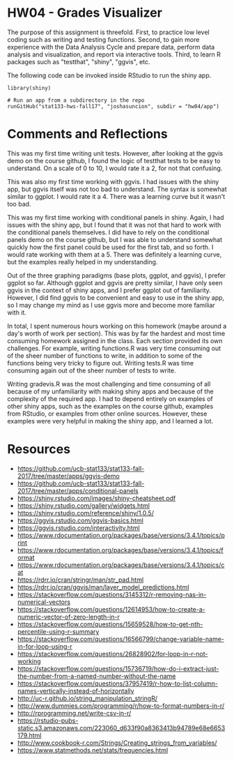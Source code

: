 # HW04 - Grades Visualizer

The purpose of this assignment is threefold. First, to practice low level coding such as writing and testing functions. Second, to gain more experience with the Data Analysis Cycle and prepare data, perform data analysis and visualization, and report via interactive tools. Third, to learn R packages such as "testthat", "shiny", "ggvis", etc.

The following code can be invoked inside RStudio to run the shiny app.

```{r}
library(shiny)

# Run an app from a subdirectory in the repo
runGitHub("stat133-hws-fall17", "joshasuncion", subdir = "hw04/app")
```

# Comments and Reflections

This was my first time writing unit tests. However, after looking at the ggvis demo on the course github, I found the logic of testthat tests to be easy to understand. On a scale of 0 to 10, I would rate it a 2, for not that confusing.

This was also my first time working with ggvis. I had issues with the shiny app, but ggvis itself was not too bad to understand. The syntax is somewhat similar to ggplot. I would rate it a 4. There was a learning curve but it wasn't too bad.

This was my first time working with conditional panels in shiny. Again, I had issues with the shiny app, but I found that it was not that hard to work with the conditional panels themselves. I did have to rely on the conditional panels demo on the course github, but I was able to understand somewhat quickly how the first panel could be used for the first tab, and so forth. I would rate working with them at a 5. There was definitely a learning curve, but the examples really helped in my understanding.

Out of the three graphing paradigms (base plots, ggplot, and ggvis), I prefer ggplot so far. Although ggplot and ggvis are pretty similar, I have only seen ggvis in the context of shiny apps, and I prefer ggplot out of familiarity. However, I did find ggvis to be convenient and easy to use in the shiny app, so I may change my mind as I use ggvis more and become more familiar with it.

In total, I spent numerous hours working on this homework (maybe around a day's worth of work per section). This was by far the hardest and most time consuming homework assigned in the class. Each section provided its own challenges. For example, writing functions.R was very time consuming out of the sheer number of functions to write, in addition to some of the functions being very tricky to figure out. Writing tests.R was time consuming again out of the sheer number of tests to write.

Writing gradevis.R was the most challenging and time consuming of all because of my unfamiliarity with making shiny apps and because of the complexity of the required app. I had to depend entirely on examples of other shiny apps, such as the examples on the course github, examples from RStudio, or examples from other online sources. However, these examples were very helpful in making the shiny app, and I learned a lot.

# Resources

- https://github.com/ucb-stat133/stat133-fall-2017/tree/master/apps/ggvis-demo
- https://github.com/ucb-stat133/stat133-fall-2017/tree/master/apps/conditional-panels
- https://shiny.rstudio.com/images/shiny-cheatsheet.pdf
- https://shiny.rstudio.com/gallery/widgets.html
- https://shiny.rstudio.com/reference/shiny/1.0.5/
- https://ggvis.rstudio.com/ggvis-basics.html
- https://ggvis.rstudio.com/interactivity.html
- https://www.rdocumentation.org/packages/base/versions/3.4.1/topics/print
- https://www.rdocumentation.org/packages/base/versions/3.4.1/topics/format
- https://www.rdocumentation.org/packages/base/versions/3.4.1/topics/cat
- https://rdrr.io/cran/stringr/man/str_pad.html
- https://rdrr.io/cran/ggvis/man/layer_model_predictions.html
- https://stackoverflow.com/questions/3145312/r-removing-nas-in-numerical-vectors
- https://stackoverflow.com/questions/12614953/how-to-create-a-numeric-vector-of-zero-length-in-r
- https://stackoverflow.com/questions/15659528/how-to-get-nth-percentile-using-r-summary
- https://stackoverflow.com/questions/16566799/change-variable-name-in-for-loop-using-r
- https://stackoverflow.com/questions/26828902/for-loop-in-r-not-working
- https://stackoverflow.com/questions/15736719/how-do-i-extract-just-the-number-from-a-named-number-without-the-name
- https://stackoverflow.com/questions/37957419/r-how-to-list-column-names-vertically-instead-of-horizontally
- http://uc-r.github.io/string_manipulation_stringR/
- http://www.dummies.com/programming/r/how-to-format-numbers-in-r/
- http://rprogramming.net/write-csv-in-r/
- https://rstudio-pubs-static.s3.amazonaws.com/223060_d633f90a8363413b94789e68e6653179.html
- http://www.cookbook-r.com/Strings/Creating_strings_from_variables/
- https://www.statmethods.net/stats/frequencies.html
